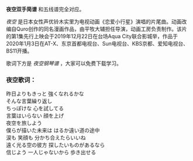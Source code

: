 

**夜空双手简谱** 和五线谱完全对应。

_夜空_
是日本女性声优铃木实里为电视动画《恋爱小行星》演唱的片尾曲。动画改编自Quro创作的同名漫画作品，由平牧大辅担任导演，动画工房负责制作。该片的第1集先行上映会于2019年12月22日在台场Aqua
City联合影城举，作品于2020年1月3日在AT-X、东京首都电视台、Sun电视台、KBS京都、爱知电视台、BS11开播。

歌词下方是 _夜空钢琴谱_ ，大家可以免费下载学习。

### 夜空歌词：

昨日よりもきっと 強くなれるかな  
そんな言葉繰り返し  
ちっぽけな 心を試してる  
言葉はいらない 顔を上げ  
夜空を旅しよう  
僕らが描いた未来は はるか遠い道の途中  
涙も 笑顔も 分かち合えたらいいね  
遠く光る空の彼方 探したいものがあるなら  
信じよう 一人じゃないから 歩き出せる

